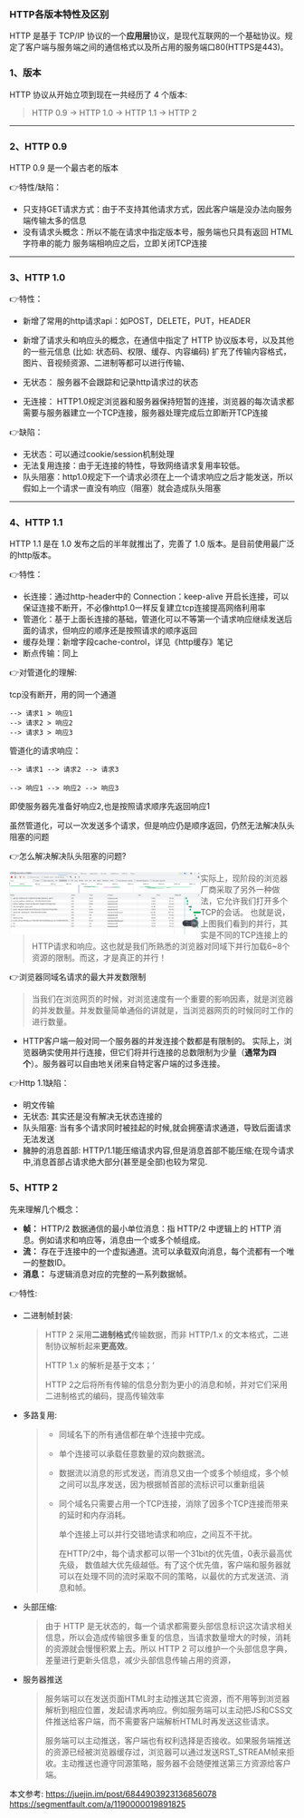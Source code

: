 
### HTTP各版本特性及区别



HTTP 是基于 TCP/IP 协议的一个**应用层**协议，是现代互联网的一个基础协议。规定了客户端与服务端之间的通信格式以及所占用的服务端口80(HTTPS是443)。



### 1、版本

HTTP 协议从开始立项到现在一共经历了 4 个版本:

> HTTP 0.9 -> HTTP 1.0 -> HTTP 1.1 -> HTTP 2



-----------------------------



### 2、HTTP 0.9

HTTP 0.9 是一个最古老的版本

👉特性/缺陷：

- 只支持GET请求方式：由于不支持其他请求方式，因此客户端是没办法向服务端传输太多的信息
- 没有请求头概念：所以不能在请求中指定版本号，服务端也只具有返回 HTML字符串的能力
  服务端相响应之后，立即关闭TCP连接



-----------------





### 3、HTTP 1.0

👉特性：

- 新增了常用的http请求api：如POST，DELETE，PUT，HEADER

- 新增了请求头和响应头的概念，在通信中指定了 HTTP 协议版本号，以及其他的一些元信息 (比如: 状态码、权限、缓存、内容编码)
  扩充了传输内容格式，图片、音视频资源、二进制等都可以进行传输、
  
- 无状态： 服务器不会跟踪和记录http请求过的状态
- 无连接： HTTP1.0规定浏览器和服务器保持短暂的连接，浏览器的每次请求都需要与服务器建立一个TCP连接，服务器处理完成后立即断开TCP连接
  

👉缺陷：

  - 无状态：可以通过cookie/session机制处理
  - 无法复用连接：由于无连接的特性，导致网络请求复用率较低。
  - 队头阻塞：http1.0规定下一个请求必须在上一个请求响应之后才能发送，所以假如上一个请求一直没有响应（阻塞）就会造成队头阻塞



---------------------------------



### 4、HTTP 1.1

 HTTP 1.1 是在 1.0 发布之后的半年就推出了，完善了 1.0 版本。是目前使用最广泛的http版本。

👉特性：

- 长连接：通过http-header中的 Connection：keep-alive 开启长连接，可以保证连接不断开，不必像http1.0一样反复建立tcp连接提高网络利用率
- 管道化：基于上面长连接的基础，管道化可以不等第一个请求响应继续发送后面的请求，但响应的顺序还是按照请求的顺序返回
- 缓存处理：新增字段cache-control，详见《http缓存》笔记
- 断点传输：同上

👉对管道化的理解:

tcp没有断开，用的同一个通道

```
--> 请求1 > 响应1 
--> 请求2 > 响应2 
--> 请求3 > 响应3
```

管道化的请求响应：

```
--> 请求1 --> 请求2 --> 请求3 

--> 响应1 --> 响应2 --> 响应3
```


即使服务器先准备好响应2,也是按照请求顺序先返回响应1

虽然管道化，可以一次发送多个请求，但是响应仍是顺序返回，仍然无法解决队头阻塞的问题

👉怎么解决解决队头阻塞的问题?

<img src="https://raw.githubusercontent.com/JuntengMa/image/master/image/image-20220507145054676.png" alt="image-20220507145054676" style="zoom:33%;float:left" />

> 实际上，现阶段的浏览器厂商采取了另外一种做法，它允许我们打开多个TCP的会话。
> 也就是说，上图我们看到的并行，其实是不同的TCP连接上的HTTP请求和响应。这也就是我们所熟悉的浏览器对同域下并行加载6~8个资源的限制。而这，才是真正的并行！

👉浏览器同域名请求的最大并发数限制

> 当我们在浏览网页的时候，对浏览速度有一个重要的影响因素，就是浏览器的并发数量。并发数量简单通俗的讲就是，当浏览器网页的时候同时工作的进行数量。

- HTTP客户端一般对同一个服务器的并发连接个数都是有限制的。
  实际上，浏览器确实使用并行连接，但它们将并行连接的总数限制为少量（**通常为四个**）。服务器可以自由地关闭来自特定客户端的过多连接。


👉Http 1.1缺陷：

- 明文传输
- 无状态: 其实还是没有解决无状态连接的
- 队头阻塞: 当有多个请求同时被挂起的时候,就会拥塞请求通道，导致后面请求无法发送
- 臃肿的消息首部: HTTP/1.1能压缩请求内容,但是消息首部不能压缩;在现今请求中,消息首部占请求绝大部分(甚至是全部)也较为常见.

### 5、HTTP 2

先来理解几个概念：

- **帧：** HTTP/2 数据通信的最小单位消息：指 HTTP/2 中逻辑上的 HTTP 消息。例如请求和响应等，消息由一个或多个帧组成。
- **流：** 存在于连接中的一个虚拟通道。流可以承载双向消息，每个流都有一个唯一的整数ID。
- **消息：** 与逻辑消息对应的完整的一系列数据帧。



👉特性:

- 二进制帧封装:

  > HTTP 2 采用**二进制格式**传输数据，而非 HTTP/1.x 的文本格式，二进制协议解析起来**更高效**。 
  >
  > HTTP 1.x 的解析是基于文本；‘
  >
  > HTTP 2之后将所有传输的信息分割为更小的消息和帧，并对它们采用二进制格式的编码，提高传输效率

- 多路复用:

  > - 同域名下的所有通信都在单个连接中完成。
  >
  > - 单个连接可以承载任意数量的双向数据流。
  >
  > - 数据流以消息的形式发送，而消息又由一个或多个帧组成，多个帧之间可以乱序发送，因为根据帧首部的流标识可以重新组装
  >
  > - 同个域名只需要占用一个TCP连接，消除了因多个TCP连接而带来的延时和内存消耗。
  >
  >   单个连接上可以并行交错地请求和响应，之间互不干扰。
  >
  >   在HTTP/2中，每个请求都可以带一个31bit的优先值，0表示最高优先级， 数值越大优先级越低。有了这个优先值，客户端和服务器就可以在处理不同的流时采取不同的策略，以最优的方式发送流、消息和帧。

- 头部压缩:

  > 由于 HTTP 是无状态的，每一个请求都需要头部信息标识这次请求相关信息，所以会造成传输很多重复的信息，当请求数量增大的时候，消耗的资源就会慢慢积累上去。所以 HTTP 2 可以维护一个头部信息字典，差量进行更新头信息，减少头部信息传输占用的资源，

- 服务器推送

  > 服务端可以在发送页面HTML时主动推送其它资源，而不用等到浏览器解析到相应位置，发起请求再响应。例如服务端可以主动把JS和CSS文件推送给客户端，而不需要客户端解析HTML时再发送这些请求。
  >
  > 服务端可以主动推送，客户端也有权利选择是否接收。如果服务端推送的资源已经被浏览器缓存过，浏览器可以通过发送RST_STREAM帧来拒收。主动推送也遵守同源策略，服务器不会随便推送第三方资源给客户端。



本文参考: 
https://juejin.im/post/6844903923136856078
https://segmentfault.com/a/1190000019891825



